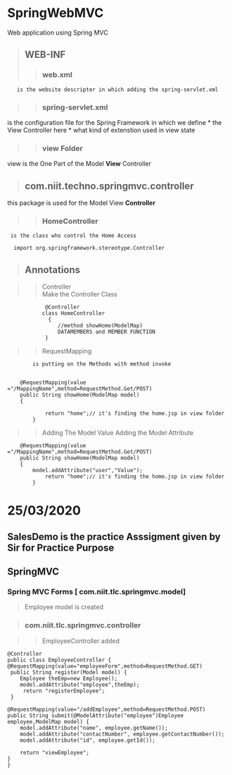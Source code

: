 # SpringWebMVC
Web application using Spring MVC



> ## WEB-INF
>> ### web.xml 
       is the website descripter in which adding the spring-servlet.xml
 
>> ### spring-servlet.xml
   is the configuration file for the Spring Framework in which we define 
    * the View Controller here
    * what kind of extenstion used in view state
   
>> ### view Folder
   view is the One Part of the Model **View** Controller
   
   
   
   
> ## com.niit.techno.springmvc.controller
this package is used for the Model View **Controller**


>> ### HomeController 
     is the class who control the Home Access 
     
      import org.springframework.stereotype.Controller
> ## Annotations

>> Controller  
        Make the Controller Class
        
     			@Controller     
     		   class HomeController
    			 {
    			 	//method showHome(ModelMap)
     				DATAMEMBERS and MEMBER FUNCTION
     			}
     			
>> RequestMapping
  
   			is putting on the Methods with method invoke
     	
     	
     	@RequestMapping(value ="/MappingName",method=RequestMethod.Get/POST)	
     	public String showHome(ModelMap model)
     	{
     	
     			return "home";// it's finding the home.jsp in view folder
     		}
     		
>> Adding The Model Value
        Adding the Model Attribute
        
        @RequestMapping(value ="/MappingName",method=RequestMethod.Get/POST)	
     	public String showHome(ModelMap model)
     	{
     		model.addAttribute("user","Value");
     			return "home";// it's finding the home.jsp in view folder
     		}
     	
# 25/03/2020

## SalesDemo is the practice Asssigment given by Sir for Practice Purpose

## SpringMVC
###  Spring MVC Forms [ com.niit.tlc.springmvc.model]
 
> Employee model is created
 
> ### com.niit.tlc.springmvc.controller

>> EmployeeController added  
  

	@Controller
	public class EmployeeController {   
	@RequestMapping(value="employeeForm",method=RequestMethod.GET)
	 public String register(Model model) {
		Employee theEmp=new Employee();
		model.addAttribute("employee",theEmp);
		 return "registerEmployee";
	 }
	
	@RequestMapping(value="/addEmployee",method=RequestMethod.POST)
	public String submit(@ModelAttribute("employee")Employee employee,ModelMap model) {
		model.addAttribute("name", employee.getName());
		model.addAttribute("contactNumber", employee.getContactNumber());
		model.addAttribute("id", employee.getId());
		
		return "viewEmployee";
	}
	}

